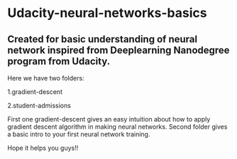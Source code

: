 # Udacity-neural-networks-basics

## Created for basic understanding of neural network inspired from Deeplearning Nanodegree program from Udacity.

Here we have two folders:

  1.gradient-descent
  
  2.student-admissions
  
First one gradient-descent gives an easy intuition about how to apply gradient descent algorithm in making neural networks.
Second folder gives a basic intro to your first neural network training.

Hope it helps you guys!!
